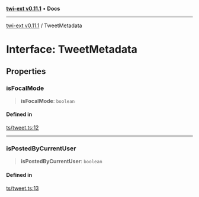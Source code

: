 [**twi-ext v0.11.1**](../README.md) • **Docs**

***

[twi-ext v0.11.1](../README.md) / TweetMetadata

# Interface: TweetMetadata

## Properties

### isFocalMode

> **isFocalMode**: `boolean`

#### Defined in

[ts/tweet.ts:12](https://github.com/Robot-Inventor/twi-ext/blob/30715a861b9be3dbd39395205fb59e3de933cef8/src/ts/tweet.ts#L12)

***

### isPostedByCurrentUser

> **isPostedByCurrentUser**: `boolean`

#### Defined in

[ts/tweet.ts:13](https://github.com/Robot-Inventor/twi-ext/blob/30715a861b9be3dbd39395205fb59e3de933cef8/src/ts/tweet.ts#L13)
